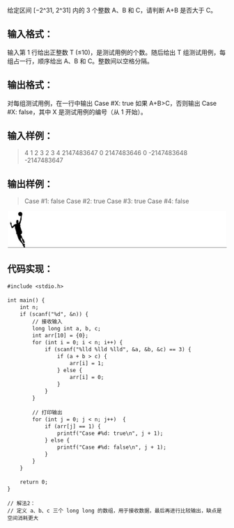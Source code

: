 给定区间 [−2^31, 2^31] 内的 3 个整数 A、B 和 C，请判断 A+B 是否大于 C。

## 输入格式：
输入第 1 行给出正整数 T (≤10)，是测试用例的个数。随后给出 T 组测试用例，每组占一行，顺序给出 A、B 和 C。整数间以空格分隔。

## 输出格式：
对每组测试用例，在一行中输出 Case #X: true 如果 A+B>C，否则输出 Case #X: false，其中 X 是测试用例的编号（从 1 开始）。

## 输入样例：
>4
1 2 3
2 3 4
2147483647 0 2147483646
0 -2147483648 -2147483647

## 输出样例：
>Case #1: false
Case #2: true
Case #3: true
Case #4: false


![华丽的分割线](./【PAT乙级】1011-A+B-和-C-(15-分)-C语言实现.assets/17731575-4d594a48e79489a6.jpg)


## 代码实现：
```
#include <stdio.h>

int main() {
    int n;
    if (scanf("%d", &n)) {
        // 接收输入
        long long int a, b, c;
        int arr[10] = {0};
        for (int i = 0; i < n; i++) {
            if (scanf("%lld %lld %lld", &a, &b, &c) == 3) {
                if (a + b > c) {
                    arr[i] = 1;
                } else {
                    arr[i] = 0;
                }
            }
        }

        // 打印输出
        for (int j = 0; j < n; j++)  {
            if (arr[j] == 1) {
                printf("Case #%d: true\n", j + 1);
            } else {
                printf("Case #%d: false\n", j + 1);
            }
        }
    }

    return 0;
}

// 解法2：
// 定义 a、b、c 三个 long long 的数组，用于接收数据，最后再进行比较输出，缺点是空间消耗更大
```
